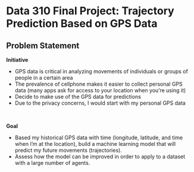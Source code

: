 # Data 310 Final Project: Trajectory Prediction Based on GPS Data 


## Problem Statement

**Initiative**
- GPS  data is critical in analyzing movements of individuals or groups of people in a certain area
- The prevalence of cellphone makes it easier to collect personal GPS data (many apps ask for access to your location when you’re using it)
- Decide to make use of the GPS data for predictions
- Due to the privacy concerns, I would start with my personal GPS data

<br>

**Goal**
- Based my historical GPS data with time (longitude, latitude, and time when I’m at the location), build a machine learning model that will predict my future movements (trajectories).
- Assess how the model can be improved in order to apply to a dataset with a large number of agents. 

